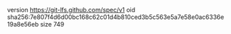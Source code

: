 version https://git-lfs.github.com/spec/v1
oid sha256:7e807f4d6d00bc168c62c01d4b810ced3b5c563e5a7e58e0ac6336e19a8e56eb
size 749

